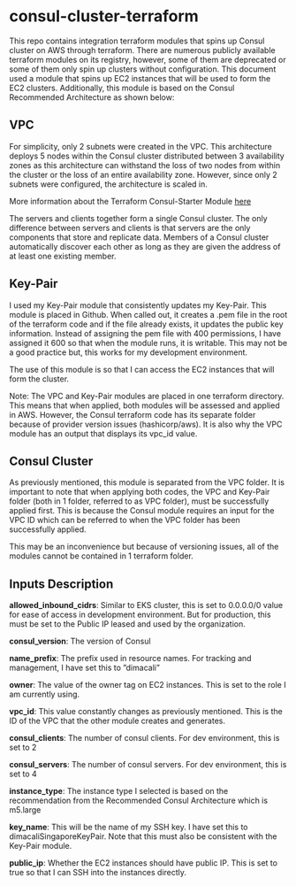 # consul-cluster-terraform
This repo contains integration terraform modules that spins up Consul cluster on AWS through terraform.
There are numerous publicly available terraform modules on its registry, however, some of them are deprecated or some of them only spin up clusters without configuration. This document used a module that spins up EC2 instances that will be used to form the EC2 clusters. Additionally, this module is based on the Consul Recommended Architecture as shown below:

## VPC ##

For simplicity, only 2 subnets were created in the VPC.
This architecture deploys 5 nodes within the Consul cluster distributed between 3 availability zones as this architecture can withstand the loss of two nodes from within the cluster or the loss of an entire availability zone. However, since only 2 subnets were configured, the architecture is scaled in.

More information about the Terraform Consul-Starter Module [here](https://registry.terraform.io/modules/hashicorp/consul-starter/aws/latest "Google's Homepage")

The servers and clients together form a single Consul cluster. The only difference between servers and clients is that servers are the only components that store and replicate data. Members of a Consul cluster automatically discover each other as long as they are given the address of at least one existing member.

## Key-Pair ##

I used my Key-Pair module that consistently updates my Key-Pair. This module is placed in Github. When called out, it creates a .pem file in the root of the terraform code and if the file already exists, it updates the public key information. Instead of assigning the pem file with 400 permissions, I have assigned it 600 so that when the module runs, it is writable. This may not be a good practice but, this works for my development environment.

The use of this module is so that I can access the EC2 instances that will form the cluster. 

Note: The VPC and Key-Pair modules are placed in one terraform directory. This means that when applied, both modules will be assessed and applied in AWS. However, the Consul terraform code has its separate folder because of provider version issues (hashicorp/aws). It is also why the VPC module has an output that displays its vpc_id value.

## Consul Cluster ##

As previously mentioned, this module is separated from the VPC folder. It is important to note that when applying both codes, the VPC and Key-Pair folder (both in 1 folder, referred to as VPC folder), must be successfully applied first. This is because the Consul module requires an input for the VPC ID which can be referred to when the VPC folder has been successfully applied. 

This may be an inconvenience but because of versioning issues, all of the modules cannot be contained in 1 terraform folder.

## Inputs Description ##

**allowed_inbound_cidrs**:	Similar to EKS cluster, this is set to 0.0.0.0/0 value for ease of access in development environment. But for production, this must be set to the Public IP leased and used by the organization. 

**consul_version**:		The version of Consul 

**name_prefix**:		The prefix used in resource names. For tracking and management, I have set this to ”dimacali” 

**owner**:			The value of the owner tag on EC2 instances. This is set to the role I am currently using. 

**vpc_id**:			This value constantly changes as previously mentioned. This is the ID of the VPC that the other module creates and generates. 

**consul_clients**:		The number of consul clients. For dev environment, this is set to 2 

**consul_servers**:		The number of consul servers. For dev environment, this is set to 4 

**instance_type**:		The instance type I selected is based on the recommendation from the Recommended Consul Architecture which is m5.large

**key_name**:			This will be the name of my SSH key. I have set this to dimacaliSingaporeKeyPair. Note that this must also be consistent with the Key-Pair module.

**public_ip**:			Whether the EC2 instances should have public IP. This is set to true so that I can SSH into the instances directly.